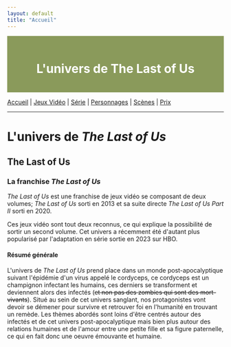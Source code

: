 ```yaml
---
layout: default
title: "Accueil"
---
```

<div style="position: fixed; top: 0; left: 0; width: 130px; height: 100vh; background-image: url('thelastofus1.jpg');">
</div>
<div style="position: fixed; top: 0; right: 0; width: 130px; height: 100vh; background-image: url('thelastofus2.jpg');">
</div>


<div style="background-color: #8A9A5B; padding: 20px; text-align: center; color: white;">
    <h1>L'univers de The Last of Us </h1>
</div>

[Accueil](index.md) | [Jeux Vidéo](jeuxvideo.md) | [Série](serie.md) | [Personnages](personnages.md) | [Scènes](scenes.md) | [Prix](prix.md)

---

# L'univers de _The Last of Us_
                                
## The Last of Us

### La franchise _The Last of Us_ 

*The Last of Us* est une franchise de jeux vidéo se composant de deux volumes; *The Last of Us* sorti en 2013 et sa suite directe *The Last of Us Part II* sorti en 2020.

Ces jeux vidéo sont tout deux reconnus, ce qui explique la possibilité de sortir un second volume. Cet univers a récemment été d'autant plus popularisé par l'adaptation en série sortie en 2023 sur HBO.

#### Résumé générale
L'univers de *The Last of Us* prend place dans un monde post-apocalyptique suivant l'épidémie d'un virus appelé le cordyceps, ce cordyceps est un champignon infectant les humains, ces derniers se transforment et deviennent alors des infectés (~~et non pas des zombies qui sont des mort-vivants~~). Situé au sein de cet univers sanglant, nos protagonistes vont devoir se démener pour survivre et retrouver foi en l'humanité en trouvant un remède. Les thèmes abordés sont loins d'être centrés autour des infectés et de cet univers post-apocalyptique mais bien plus autour des relations humaines et de l'amour entre une petite fille et sa figure paternelle, ce qui en fait donc une oeuvre émouvante et humaine. 
